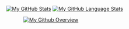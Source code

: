 [![My GitHub Stats](https://github-readme-stats.vercel.app/api/?username=yuniokio&count_private=true&theme=tokyonight&showicons=true)]() [![My GitHub Language Stats](https://github-readme-stats.vercel.app/api/top-langs/?username=yuniokio&layout=compac&count_private=truet&langs_count=10&theme=tokyonight)]()

&nbsp; &nbsp; &nbsp; &nbsp; &nbsp; &nbsp; [![My Github Overview](https://github-profile-summary-cards.vercel.app/api/cards/profile-details/?username=yuniokio&theme=nord_bright)]() 
